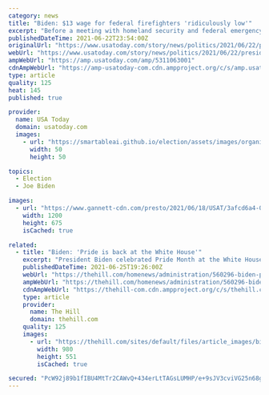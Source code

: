```yaml
---
category: news
title: "Biden: $13 wage for federal firefighters 'ridiculously low'"
excerpt: "Before a meeting with homeland security and federal emergency management officials, the president told reporters he promised to end the $13 an hour salary paid to federal firefighters. \"I just realized - I didn't realize this,"
publishedDateTime: 2021-06-22T23:54:00Z
originalUrl: "https://www.usatoday.com/story/news/politics/2021/06/22/president-biden-calls-13-federal-firefighter-wage-ridiculously-low/5311063001/"
webUrl: "https://www.usatoday.com/story/news/politics/2021/06/22/president-biden-calls-13-federal-firefighter-wage-ridiculously-low/5311063001/"
ampWebUrl: "https://amp.usatoday.com/amp/5311063001"
cdnAmpWebUrl: "https://amp-usatoday-com.cdn.ampproject.org/c/s/amp.usatoday.com/amp/5311063001"
type: article
quality: 125
heat: 145
published: true

provider:
  name: USA Today
  domain: usatoday.com
  images:
    - url: "https://smartableai.github.io/election/assets/images/organizations/usatoday.com-50x50.jpg"
      width: 50
      height: 50

topics:
  - Election
  - Joe Biden

images:
  - url: "https://www.gannett-cdn.com/presto/2021/06/18/USAT/3afcd6a4-0f99-4a5a-975a-bb1f36bbee1c-AP_Biden_1.jpg?auto=webp&crop=5895,3316,x12,y0&format=pjpg&width=1200"
    width: 1200
    height: 675
    isCached: true

related:
  - title: "Biden: 'Pride is back at the White House'"
    excerpt: "President Biden celebrated Pride Month at the White House on Friday and called for actions to protect the LGBT community, including Senate passage of the Equality Act."
    publishedDateTime: 2021-06-25T19:26:00Z
    webUrl: "https://thehill.com/homenews/administration/560296-biden-pride-is-back-at-the-white-house"
    ampWebUrl: "https://thehill.com/homenews/administration/560296-biden-pride-is-back-at-the-white-house?amp"
    cdnAmpWebUrl: "https://thehill-com.cdn.ampproject.org/c/s/thehill.com/homenews/administration/560296-biden-pride-is-back-at-the-white-house?amp"
    type: article
    provider:
      name: The Hill
      domain: thehill.com
    quality: 125
    images:
      - url: "https://thehill.com/sites/default/files/article_images/bidenjoe_pridemonth_062521getty.png"
        width: 980
        height: 551
        isCached: true

secured: "PcW92j89b1fIBU4MtTr2CAWvQ+434erLtTAGsLUMHP/e+9sJV3cviVG25n68gCkmHq9fd+es+Bloup7XTJIGdzR4mKrXsK/IgjDhwJrN9TGT0OusNh9XerqmyxPv4EVjhDltn++YtpC7kyp9dv1FBccX6FbCzfKtVE3UO3CfxAu4idkMTeNXKMVNSmhNZUa2beINhjm6hYW3tjABQKlhPk7MALfPK9N4ts+ZMzQTGMUTt2AztAaqwynxzx2jNl/YgtdZq/TVtu0UhFdtllAdpicPaDtK+0sl2ue4TUWqGyujat12m6/BG9/8jY7hlqWzn8DllrObg4eN8vDzzvzPA0LciStkTMopuh0gf3aCuSY=;wlKKrJEQ8i0CobBdy4wojw=="
---
```


